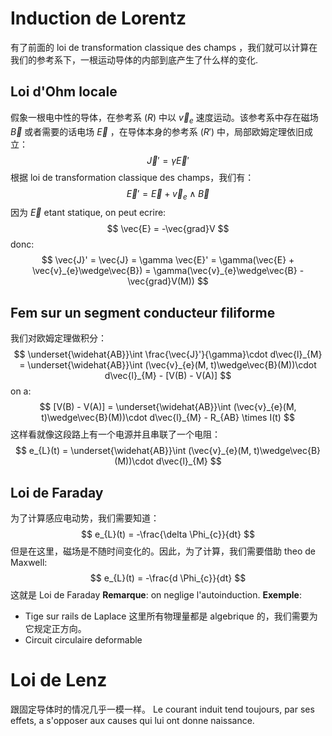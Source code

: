 # Induction de Lorentz
有了前面的 loi de transformation classique des champs ，我们就可以计算在我们的参考系下，一根运动导体的内部到底产生了什么样的变化.
## Loi d'Ohm locale
假象一根电中性的导体，在参考系 $(R)$ 中以 $\vec{v}_{e}$ 速度运动。该参考系中存在磁场 $\vec{B}$ 或者需要的话电场 $\vec{E}$ ，在导体本身的参考系 $(R')$ 中，局部欧姆定理依旧成立：
$$
\vec{J}' = \gamma \vec{E}'
$$
根据 loi de transformation classique des champs，我们有：
$$
\vec{E}' = \vec{E} + \vec{v}_{e}\wedge\vec{B}
$$
因为 $\vec{E}$ etant statique, on peut ecrire:
$$
\vec{E} = -\vec{grad}V
$$
donc:
$$
\vec{J}' = \vec{J} = \gamma \vec{E}' = \gamma(\vec{E} + \vec{v}_{e}\wedge\vec{B}) = \gamma(\vec{v}_{e}\wedge\vec{B} - \vec{grad}V(M))
$$
## Fem sur un segment conducteur filiforme
我们对欧姆定理做积分：
$$
\underset{\widehat{AB}}\int \frac{\vec{J}'}{\gamma}\cdot d\vec{l}_{M} = \underset{\widehat{AB}}\int (\vec{v}_{e}(M, t)\wedge\vec{B}(M))\cdot d\vec{l}_{M} - [V(B) - V(A)]
$$
on a:
$$
[V(B) - V(A)] = \underset{\widehat{AB}}\int (\vec{v}_{e}(M, t)\wedge\vec{B}(M))\cdot d\vec{l}_{M} - R_{AB} \times I(t)
$$
这样看就像这段路上有一个电源并且串联了一个电阻：
$$
e_{L}(t) = \underset{\widehat{AB}}\int (\vec{v}_{e}(M, t)\wedge\vec{B}(M))\cdot d\vec{l}_{M}
$$
## Loi de Faraday
为了计算感应电动势，我们需要知道：
$$
e_{L}(t) = -\frac{\delta \Phi_{c}}{dt}
$$
但是在这里，磁场是不随时间变化的。因此，为了计算，我们需要借助 theo de Maxwell:
$$
e_{L}(t) = -\frac{d \Phi_{c}}{dt}
$$
	这就是 Loi de Faraday
**Remarque**:
on neglige l'autoinduction.
**Exemple**: 
- Tige sur rails de Laplace
	这里所有物理量都是 algebrique 的，我们需要为它规定正方向。
- Circuit circulaire deformable

# Loi de Lenz
跟固定导体时的情况几乎一模一样。
	Le courant induit tend toujours, par ses effets, a s'opposer aux causes qui lui ont donne naissance.